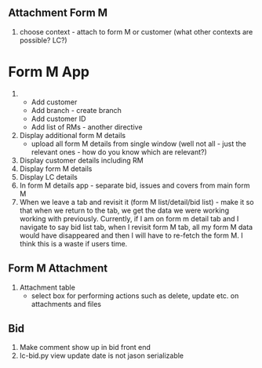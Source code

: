 ## Attachment Form M
1. choose context - attach to form M or customer
    (what other contexts are possible? LC?)


# Form M App
1.
    - Add customer
    - Add branch - create branch
    - Add customer ID
    - Add list of RMs - another directive
2. Display additional form M details
    - upload all form M details from single window
    (well not all - just the relevant ones - how do you know which
    are relevant?)
3. Display customer details including RM
4. Display form M details
5. Display LC details
6. In form M details app - separate bid, issues and covers from main form M
7. When we leave a tab and revisit it (form M list/detail/bid list) - make
    it so that when we return to the tab, we get the data we were working
    working with previously. Currently, if I am on form m detail tab and
    I navigate to say bid list tab, when I revisit form M tab, all my form M
    data would have disappeared and then I will have to re-fetch the form M.
    I think this is a waste if users time.

## Form M Attachment
1. Attachment table
    - select box for performing actions such as delete, update etc.
        on attachments and files

## Bid
1. Make comment show up in bid front end
2. lc-bid.py view update date is not jason serializable
